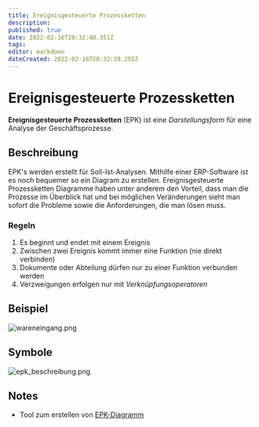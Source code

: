 ```yaml
---
title: Ereignisgesteuerte Prozessketten
description: 
published: true
date: 2022-02-16T20:32:40.351Z
tags: 
editor: markdown
dateCreated: 2022-02-16T20:32:39.255Z
---
```


# Ereignisgesteuerte Prozessketten

**Ereignisgesteuerte Prozessketten** (EPK) ist eine *Darstellungsform*
für eine Analyse der Geschäftsprozesse.

## Beschreibung

EPK's werden erstellt für Soll-Ist-Analysen. Mithilfe einer ERP-Software
ist es noch bequemer so ein Diagram zu erstellen. Ereignisgesteuerte
Prozessketten Diagramme haben unter anderem den Vorteil, dass man die
Prozesse im Überblick hat und bei möglichen Veränderungen sieht man
sofort die Probleme sowie die Anforderungen, die man lösen muss.

### Regeln

1.  Es beginnt und endet mit einem Ereignis
2.  Zwischen zwei Ereignis kommt immer eine Funktion (nie direkt
    verbinden)
3.  Dokumente oder Abteilung dürfen nur zu einer Funktion verbunden
    werden
4.  Verzweigungen erfolgen nur mit *Verknüpfungsoperatoren*

## Beispiel

![wareneingang.png](/wareneingang.png)

## Symbole

![epk_beschreibung.png](/epk_beschreibung.png)

## Notes

-   Tool zum erstellen von [EPK-Diagramm](http://dia-installer.de/)